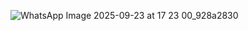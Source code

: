 ![WhatsApp Image 2025-09-23 at 17 23 00_928a2830](https://github.com/user-attachments/assets/c32d0d11-54e5-4fad-beaa-c7d3671d389a)
